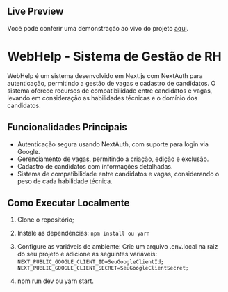 ## Live Preview

Você pode conferir uma demonstração ao vivo do projeto [aqui](https://webhelp-antd.vercel.app/).

# WebHelp - Sistema de Gestão de RH

WebHelp é um sistema desenvolvido em Next.js com NextAuth para autenticação, permitindo a gestão de vagas e cadastro de candidatos.
O sistema oferece recursos de compatibilidade entre candidatos e vagas, levando em consideração as habilidades técnicas e o domínio dos candidatos.

## Funcionalidades Principais

- Autenticação segura usando NextAuth, com suporte para login via Google.
- Gerenciamento de vagas, permitindo a criação, edição e exclusão.
- Cadastro de candidatos com informações detalhadas.
- Sistema de compatibilidade entre candidatos e vagas, considerando o peso de cada habilidade técnica.


## Como Executar Localmente

1. Clone o repositório;
2. Instale as dependências: 
``` npm install ou yarn ``` 
3. Configure as variáveis de ambiente: Crie um arquivo .env.local na raiz do seu projeto e adicione as seguintes variáveis:
``` NEXT_PUBLIC_GOOGLE_CLIENT_ID=SeuGoogleClientId;```
``` NEXT_PUBLIC_GOOGLE_CLIENT_SECRET=SeuGoogleClientSecret;```
 
4. npm run dev ou yarn start.